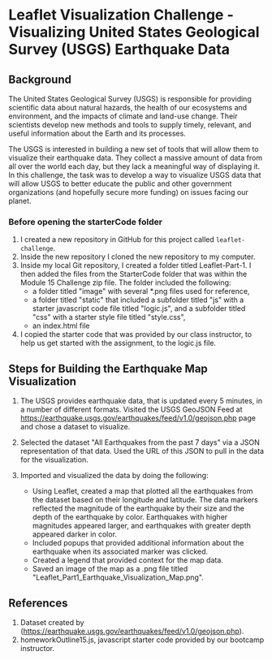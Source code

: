 # Leaflet Visualization Challenge - Visualizing United States Geological Survey (USGS) Earthquake Data

## Background

The United States Geological Survey (USGS) is responsible for providing scientific data about natural hazards, the health of our ecosystems and environment, and the impacts of climate and land-use change. Their scientists develop new methods and tools to supply timely, relevant, and useful information about the Earth and its processes.

The USGS is interested in building a new set of tools that will allow them to visualize their earthquake data. They collect a massive amount of data from all over the world each day, but they lack a meaningful way of displaying it. In this challenge, the task was to develop a way to visualize USGS data that will allow USGS to better educate the public and other government organizations (and hopefully secure more funding) on issues facing our planet.

### Before opening the starterCode folder

1. I created a new repository in GitHub for this project called `leaflet-challenge`. 
2. Inside the new repository I cloned the new repository to my computer.
3. Inside my local Git repository, I created a folder titled Leaflet-Part-1. I then added the files from the StarterCode folder that was within the Module 15 Challenge zip file.  The folder included the following:
   - a folder titled "image" with several *.png files used for reference,
   - a folder titled "static" that included a subfolder titled "js" with a starter javascript code file titled "logic.js", and a subfolder titled "css" with a starter style file titled "style.css", 
   - an index.html file
5. I copied the starter code that was provided by our class instructor, to help us get started with the assignment, to the logic.js file.

## Steps for Building the Earthquake Map Visualization

1. The USGS provides earthquake data, that is updated every 5 minutes, in a number of different formats.  Visited the USGS GeoJSON Feed at https://earthquake.usgs.gov/earthquakes/feed/v1.0/geojson.php page and chose a dataset to visualize.
   
2. Selected the dataset "All Earthquakes from the past 7 days" via a JSON representation of that data.  Used the URL of this JSON to pull in the data for the visualization.
    
3. Imported and visualized the data by doing the following:
    - Using Leaflet, created a map that plotted all the earthquakes from the dataset based on their longitude and latitude.
      The data markers reflected the magnitude of the earthquake by their size and the depth of the earthquake by color. Earthquakes with higher magnitudes appeared larger,       and earthquakes with greater depth appeared darker in color.
    - Included popups that provided additional information about the earthquake when its associated marker was clicked.
    - Created a legend that provided context for the map data.
    - Saved an image of the map as a .png file titled "Leaflet_Part1_Earthquake_Visualization_Map.png".
      
## References

1. Dataset created by (https://earthquake.usgs.gov/earthquakes/feed/v1.0/geojson.php).
2. homeworkOutline15.js, javascript starter code provided by our bootcamp instructor.


